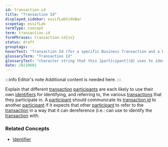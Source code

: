 ```yaml
---
id: transaction-id
title: "Transaction Id"
displayed_sidebar: essifLabSideBar
scopetag: essifLab
termType: concept
term: transaction-id
formPhrases: transaction-id{ss}
status: draft
grouptags:
hoverText: "Transaction Id (for a specific Business Transaction and a Participant): character string that this Participant uses to identify, and refer to, that Business Transaction."
glossaryTerm: "Transaction Id"
glossaryText: "character string that this [participant](@) uses to identify, and refer to, that [business transaction](transaction@)."
date: 20210601
---
```


:::info Editor's note
Additional content is needed here.
:::

Explain that different [transaction](@) [participants](@) are each likely to use their own [identifiers](@) for identifying, and referring to, the various [transactions](@) that they participate in. A [participant](@) should communicate its [transaction id](@) to another [participant](@) if it expects that other [participant](@) to refer to the [transaction](@) in a way that it can dereference (i.e.: can use to identify the [transaction](@) with.

### Related Concepts
- [Identifier](@)
